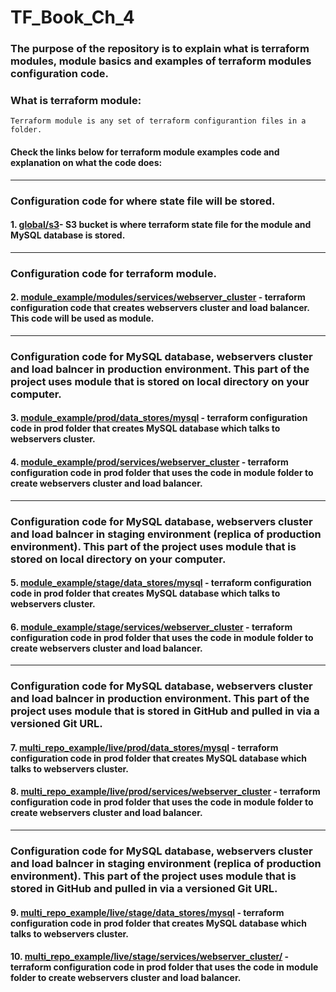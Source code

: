 # TF_Book_Ch_4

### The purpose of the repository is to explain what is terraform modules, module basics and examples of terraform modules configuration code.

### What is terraform module:

```
Terraform module is any set of terraform configurantion files in a folder. 
```

#### Check the links below for terraform module examples code and explanation on what the code does:
-----------------------------------------------------------------------------------------------------------

### Configuration code for where state file will be stored.
                        
 #### 1. [global/s3](https://github.com/nikcbg/TF_Book_Ch_4/tree/master/global/s3)- S3 bucket is where terraform state file for the module and MySQL database is stored. 
--------------------------------------------------------------------------------------------------------

### Configuration code for terraform module.

 #### 2. [module_example/modules/services/webserver_cluster](https://github.com/nikcbg/TF_Book_Ch_4/tree/master/module_example/modules/services/webserver_cluster) - terraform configuration code that creates webservers cluster and load balancer. This code will be used as module. 
------------------------------------------------------------------------------------------------------------------

### Configuration code for MySQL database, webservers cluster and load balncer in production environment. This part of the project uses module that is stored on local directory on your computer. 
                       
 #### 3. [module_example/prod/data_stores/mysql](https://github.com/nikcbg/TF_Book_Ch_4/tree/master/module_example/prod/data_stores/mysql) - terraform configuration code in prod folder that creates MySQL database which talks to webservers cluster.

 #### 4. [module_example/prod/services/webserver_cluster](https://github.com/nikcbg/TF_Book_Ch_4/tree/master/module_example/prod/services/webserver_cluster) - terraform configuration code in prod folder that uses the code in module folder to create webservers cluster and load balancer.
 
------------------------------------------------------------------------------------------------------------------------ 
      
 ### Configuration code for MySQL database, webservers cluster and load balncer in staging environment (replica of production environment). This part of the project uses module that is stored on local directory on your computer. 
                       
 #### 5. [module_example/stage/data_stores/mysql](https://github.com/nikcbg/TF_Book_Ch_4/tree/master/module_example/stage/data_stores/mysql) - terraform configuration code in prod folder that creates MySQL database which talks to webservers cluster.

 #### 6. [module_example/stage/services/webserver_cluster](https://github.com/nikcbg/TF_Book_Ch_4/tree/master/module_example/stage/services/webserver_cluster) - terraform configuration code in prod folder that uses the code in module folder to create webservers cluster and load balancer.
 
 -----------------------------------------------------------------------------------------------------------------------
 
 ### Configuration code for MySQL database, webservers cluster and load balncer in production environment. This part of the project uses module that is stored in GitHub and pulled in via a versioned Git URL.
 
#### 7. [multi_repo_example/live/prod/data_stores/mysql](https://github.com/nikcbg/TF_Book_Ch_4/tree/master/multi_repo_example/live/prod/data_stores/mysqll) - terraform configuration code in prod folder that creates MySQL database which talks to webservers cluster. 

 #### 8. [multi_repo_example/live/prod/services/webserver_cluster](https://github.com/nikcbg/TF_Book_Ch_4/tree/master/multi_repo_example/live/prod/services/webserver_cluster) - terraform configuration code in prod folder that uses the code in module folder to create webservers cluster and load balancer.
 
----------------------------------------------------------------------------------------------------------------------- 

### Configuration code for MySQL database, webservers cluster and load balncer in staging environment (replica of production environment). This part of the project uses module that is stored in GitHub and pulled in via a versioned Git URL.
                       
 #### 9. [multi_repo_example/live/stage/data_stores/mysql](https://github.com/nikcbg/TF_Book_Ch_4/tree/master/multi_repo_example/live/stage/data_stores/mysql) - terraform configuration code in prod folder that creates MySQL database which talks to webservers cluster.

 #### 10. [multi_repo_example/live/stage/services/webserver_cluster/](https://github.com/nikcbg/TF_Book_Ch_4/tree/master/multi_repo_example/live/stage/services/webserver_cluster) - terraform configuration code in prod folder that uses the code in module folder to create webservers cluster and load balancer.
